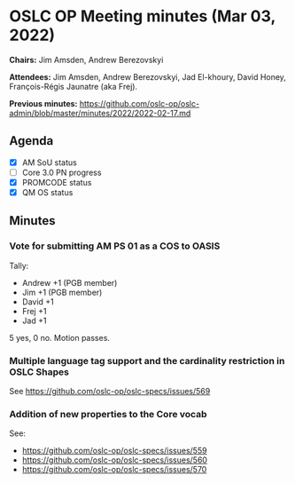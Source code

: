 # OSLC OP Meeting minutes (Mar 03, 2022)

**Chairs:** Jim Amsden, Andrew Berezovskyi

**Attendees:** Jim Amsden, Andrew Berezovskyi, Jad El-khoury, David Honey, François-Régis Jaunatre (aka Frej).

**Previous minutes:** https://github.com/oslc-op/oslc-admin/blob/master/minutes/2022/2022-02-17.md

## Agenda

- [x] AM SoU status
- [ ] Core 3.0 PN progress
- [x] PROMCODE status
- [x] QM OS status

## Minutes


### Vote for submitting AM PS 01 as a COS to OASIS

Tally:

- Andrew +1 (PGB member)
- Jim +1 (PGB member)
- David +1
- Frej +1
- Jad +1

5 yes, 0 no. Motion passes.

### Multiple language tag support and the cardinality restriction in OSLC Shapes

See https://github.com/oslc-op/oslc-specs/issues/569

### Addition of new properties to the Core vocab

See:

- https://github.com/oslc-op/oslc-specs/issues/559
- https://github.com/oslc-op/oslc-specs/issues/560
- https://github.com/oslc-op/oslc-specs/issues/570
